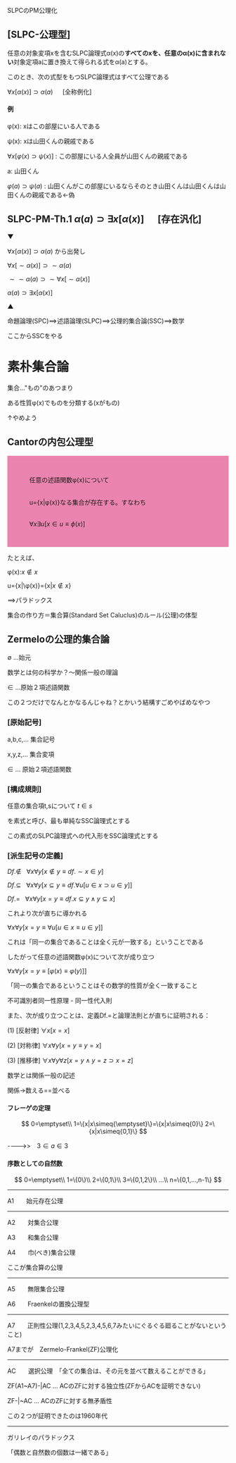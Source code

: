 SLPCのPM公理化
 
## [SLPC-公理型]
 
任意の対象変項xを含むSLPC論理式α(x)の**すべてのxを、任意のα(x)に含まれない**対象定項aに置き換えて得られる式をα(a)とする。

このとき、次の式型をもつSLPC論理式はすべて公理である

$\forall x[\alpha(x)]\supset \alpha(a)$ 　 [全称例化]

#### 例

φ(x): xはこの部屋にいる人である

ψ(x): xは山田くんの親戚である

$\forall x[\varphi(x)\supset\psi(x)]$ : この部屋にいる人全員が山田くんの親戚である

a: 山田くん

$\varphi(a)\supset\psi(a)$ : 山田くんがこの部屋にいるならそのとき山田くんは山田くんは山田くんの親戚である←偽

## SLPC-PM-Th.1 $\alpha(a)\supset \exists x[\alpha(x)]$ 　 [存在汎化]

▼

$\forall x[\alpha(x)]\supset\alpha(a)$ から出発し

$\forall x[\sim \alpha(x)]\supset\sim\alpha(a)$

$\sim\sim\alpha(a)\supset\sim\forall x[\sim\alpha(x)]$

$\alpha(a)\supset\exists x[\alpha(x)]$

▲

命題論理(SPC)==>述語論理(SLPC)==>公理的集合論(SSC)==>数学

ここからSSCをやる

# 素朴集合論

集合..."もの"のあつまり

ある性質φ(x)でものを分類する(xがもの)

↑やめよう

## Cantorの内包公理型

<div style="background-color:#EA84AE;padding:30px 50px">

任意の述語関数φ(x)について<br><br>

u={x|φ(x)}なる集合が存在する。すなわち<br><br>

$\forall x\exists u[x\in u \equiv \phi(x)]$
</div>

たとえば、

φ(x):$x\not\in x$

u={x|\φ(x)}={x|$x\not\in x$}

==>パラドックス

集合の作り方＝集合算(Standard Set Caluclus)のルール(公理)の体型

## Zermeloの公理的集合論

$\emptyset$ ...始元

数学とは何の科学か？〜関係一般の理論

$\in$ ...原始２項述語関数

この２つだけでなんとかなるんじゃね？とかいう結構すごめやばめなやつ

### [原始記号]

a,b,c,... 集合記号

x,y,z,... 集合変項

$\in$ ... 原始２項述語関数

### [構成規則]

任意の集合項t,sについて $t\in s$

を素式と呼び、最も単純なSSC論理式とする

この素式のSLPC論理式への代入形をSSC論理式とする

### [派生記号の定義]

$Df.\not\in ~~~ \forall x\forall y[x\not\in y\equiv df.\sim x\in y]$

$Df.\subseteq ~~~ \forall x\forall y[x\subseteq y\equiv df. \forall u[u\in x \supset u\in y]]$

$Df.= ~~~ \forall x\forall y[x= y\equiv df. x\subseteq y \land y\subseteq x]$

これより次が直ちに導かれる

$\forall x\forall y[x=y\equiv \forall u[u\in x\equiv u\in y]]$

これは「同一の集合であることは全く元が一致する」ということである

したがって任意の述語関数φ(x)について次が成り立つ

$\forall x\forall y [x=y \equiv [\varphi (x)\equiv \varphi(y)]]$

「同一の集合であるということはその数学的性質が全く一致すること

不可識別者同一性原理 - 同一性代入則

また、次が成り立つことは、定義Df.=と論理法則とが直ちに証明される：

(1) [反射律] $\forall x[x=x]$

(2) [対称律] $\forall x\forall y[x=y\equiv y=x]$

(3) [推移律] $\forall x\forall y\forall z[x=y\land y=z\supset x=z]$

数学とは関係一般の記述

関係->数える==並べる

#### フレーゲの定理

$$
0=\emptyset\\
1=\{x|x\simeq{\emptyset}\}=\{x|x\simeq{0}\}
2=\{x|x\simeq{0,1}\}
$$

---->>　$3\in a\in3$

#### 序数としての自然数

$$
0=\emptyset\\
1=\{0\}\\
2=\{0,1\}\\
3=\{0,1,2\}\\
...\\
n=\{0,1,...,n-1\}
$$


----

A1　　始元存在公理

----

A2　　対集合公理

A3　　和集合公理

A4　　巾(べき)集合公理

ここが集合算の公理

----

A5　　無限集合公理

A6　　Fraenkelの置換公理型

----

A7　　正則性公理(1,2,3,4,5,2,3,4,5,6,7みたいにぐるぐる廻ることがないということ)

A7までが　Zermelo-Frankel(ZF)公理化

----

AC　　選択公理　「全ての集合は、その元を並べて数えることができる」

ZF(A1~A7)-|AC ... ACのZFに対する独立性(ZFからACを証明できない)

ZF-|~AC ... ACのZFに対する無矛盾性

この２つが証明できたのは1960年代

----

ガリレイのパラドックス

「偶数と自然数の個数は一緒である」


